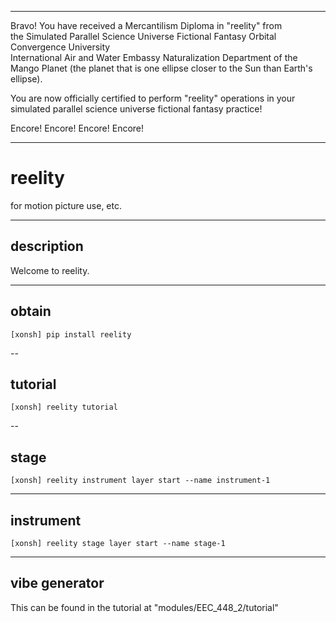 ******

Bravo!  You have received a Mercantilism Diploma in "reelity" from   
the Simulated Parallel Science Universe Fictional Fantasy Orbital Convergence University   
International Air and Water Embassy Naturalization Department of the Mango Planet
(the planet that is one ellipse closer to the Sun than Earth's ellipse).    

You are now officially certified to perform "reelity" operations in your   
simulated parallel science universe fictional fantasy practice!    

Encore! Encore! Encore! Encore!

******


# reelity
for motion picture use, etc.   

---

## description
Welcome to reelity.

---

## obtain
```
[xonsh] pip install reelity
```

--

## tutorial
```
[xonsh] reelity tutorial
```
--

## stage
```
[xonsh] reelity instrument layer start --name instrument-1
```

---

## instrument
```
[xonsh] reelity stage layer start --name stage-1
```

---

## vibe generator
This can be found in the tutorial at "modules/EEC_448_2/tutorial"
